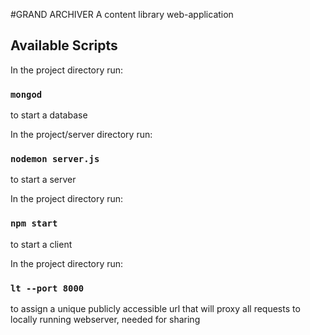 #GRAND ARCHIVER
A content library web-application

## Available Scripts

In the project directory run:

### `mongod`

to start a database

In the project/server directory run:

### `nodemon server.js`

to start a server

In the project directory run:

### `npm start`

to start a client

In the project directory run:

### `lt --port 8000`

to assign a unique publicly accessible url that will proxy all requests to locally running webserver,
needed for sharing
